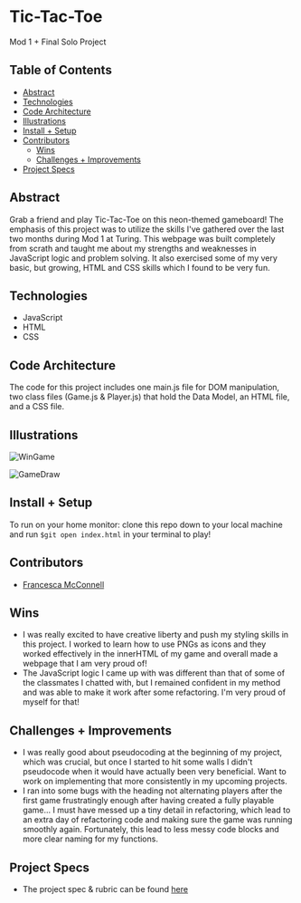 # Tic-Tac-Toe
Mod 1 + Final Solo Project

## Table of Contents
  - [Abstract](#abstract)
  - [Technologies](#technologies)
  - [Code Architecture](#code-architecture)
  - [Illustrations](#illustrations)
  - [Install + Setup](#install-+-Setup)
  - [Contributors](#contributors)
	- [Wins](#wins)
	- [Challenges + Improvements](#challenges-+-Improvements)
  - [Project Specs](#project-specs)

## Abstract

  Grab a friend and play Tic-Tac-Toe on this neon-themed gameboard!
  The emphasis of this project was to utilize the skills I've gathered over the last two months during Mod 1 at Turing. This webpage was built completely from scrath and taught me about my strengths and weaknesses in JavaScript logic and problem solving. It also exercised some of my very basic, but growing, HTML and CSS skills which I found to be very fun.

## Technologies
  - JavaScript
  - HTML
  - CSS

## Code Architecture
  The code for this project includes one main.js file for DOM manipulation, two class files (Game.js & Player.js) that hold the Data Model, an HTML file, and a CSS file.

## Illustrations

![WinGame](https://media.giphy.com/media/nqSxPWwmSNniKDXv6Z/giphy.gif)

![GameDraw](https://media.giphy.com/media/VdSsXvFjOXHi1FJJG3/giphy.gif)

## Install + Setup
  To run on your home monitor: clone this repo down to your local machine and run `$git open index.html` in your terminal to play!

## Contributors
  - [Francesca McConnell](https://github.com/mcfrann/)

## Wins
  - I was really excited to have creative liberty and push my styling skills in this project. I worked to learn how to use PNGs as icons and they worked effectively in the innerHTML of my game and overall made a webpage that I am very proud of!
  - The JavaScript logic I came up with was different than that of some of the classmates I chatted with, but I remained confident in my method and was able to make it work after some refactoring. I'm very proud of myself for that!

## Challenges + Improvements
  - I was really good about pseudocoding at the beginning of my project, which was crucial, but once I started to hit some walls I didn't pseudocode when it would have actually been very beneficial. Want to work on implementing that more consistently in my upcoming projects.
  - I ran into some bugs with the heading not alternating players after the first game frustratingly enough after having created a fully playable game... I must have messed up a tiny detail in refactoring, which lead to an extra day of refactoring code and making sure the game was running smoothly again. Fortunately, this lead to less messy code blocks and more clear naming for my functions.

## Project Specs
  - The project spec & rubric can be found [here](https://frontend.turing.edu/projects/module-1/tic-tac-toe-solo.html)
